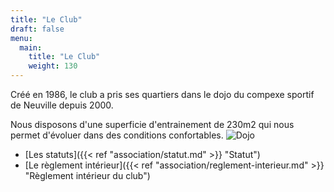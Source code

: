 ```yaml
---
title: "Le Club"
draft: false
menu:
  main:
    title: "Le Club"
    weight: 130
---
```


Créé en 1986, le club a pris ses quartiers dans le dojo du compexe sportif de Neuville depuis 2000.

Nous disposons d'une superficie d'entrainement de 230m2 qui nous permet d'évoluer dans des conditions confortables.
![Dojo](/img/tatamis.jpg)


* [Les statuts]({{< ref "association/statut.md" >}} "Statut")
* [Le règlement intérieur]({{< ref "association/reglement-interieur.md" >}} "Règlement intérieur du club")

